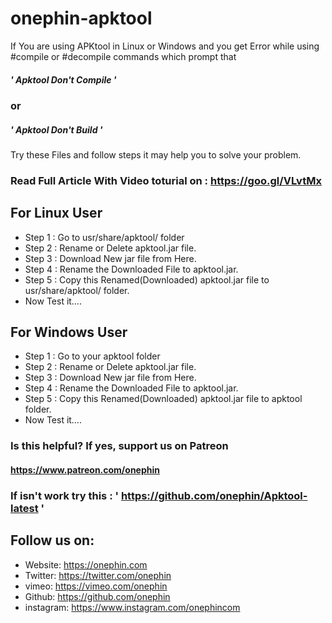 # onephin-apktool
If You are using APKtool in Linux or Windows and you get Error while using #compile or #decompile commands which prompt that 
##### ' Apktool Don't Compile '  
### or
##### ' Apktool Don't Build '
Try these Files and follow steps it may help you to solve your problem.

### Read Full Article With Video toturial on : https://goo.gl/VLvtMx


## For Linux User
* Step 1 : Go to usr/share/apktool/ folder
* Step 2 : Rename or Delete apktool.jar file.
* Step 3 : Download New jar file from Here.
* Step 4 : Rename the Downloaded File to apktool.jar.
* Step 5 : Copy this Renamed(Downloaded) apktool.jar file to usr/share/apktool/ folder.
* Now Test it….


## For Windows User
* Step 1 : Go to your apktool folder
* Step 2 : Rename or Delete apktool.jar file.
* Step 3 : Download New jar file from Here.
* Step 4 : Rename the Downloaded File to apktool.jar.
* Step 5 : Copy this Renamed(Downloaded) apktool.jar file to apktool folder.
* Now Test it….


### Is this helpful? If yes, support us on Patreon
#### https://www.patreon.com/onephin

### If isn't work try this : ' https://github.com/onephin/Apktool-latest '

## Follow us on:
* Website: https://onephin.com
* Twitter: https://twitter.com/onephin
* vimeo: https://vimeo.com/onephin
* Github: https://github.com/onephin
* instagram: https://www.instagram.com/onephincom
